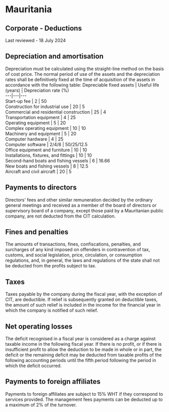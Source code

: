 # Mauritania
## Corporate - Deductions
Last reviewed - 18 July 2024
## Depreciation and amortisation
Depreciation must be calculated using the straight-line method on the basis of cost price. The normal period of use of the assets and the depreciation rates shall be definitively fixed at the time of acquisition of the assets in accordance with the following table:
Depreciable fixed assets | Useful life (years) | Depreciation rate (%)  
---|---|---  
Start-up fee | 2 | 50  
Construction for industrial use | 20 | 5  
Commercial and residential construction | 25 | 4  
Transportation equipment | 4 | 25  
Operating equipment | 5 | 20  
Complex operating equipment | 10 | 10  
Machinery and equipment | 5 | 20  
Computer hardware | 4 | 25  
Computer software | 2/4/8 | 50/25/12.5  
Office equipment and furniture | 10 | 10  
Installations, fixtures, and fittings | 10 | 10  
Second-hand boats and fishing vessels | 6 | 16.66  
New boats and fishing vessels | 8 | 12.5  
Aircraft and civil aircraft | 20 | 5  
## Payments to directors
Directors' fees and other similar remuneration decided by the ordinary general meetings and received as a member of the board of directors or supervisory board of a company, except those paid by a Mauritanian public company, are not deducted from the CIT calculation.
## Fines and penalties
The amounts of transactions, fines, confiscations, penalties, and surcharges of any kind imposed on offenders in contravention of tax, customs, and social legislation, price, circulation, or consumption regulations, and, in general, the laws and regulations of the state shall not be deducted from the profits subject to tax.
## Taxes
Taxes payable by the company during the fiscal year, with the exception of CIT, are deductible.
If relief is subsequently granted on deductible taxes, the amount of such relief is included in the income for the financial year in which the company is notified of such relief.
## Net operating losses
The deficit recognised in a fiscal year is considered as a charge against taxable income in the following fiscal year.
If there is no profit, or if there is insufficient profit to allow the deduction to be made in whole or in part, the deficit or the remaining deficit may be deducted from taxable profits of the following accounting periods until the fifth period following the period in which the deficit occurred.
## Payments to foreign affiliates
Payments to foreign affiliates are subject to 15% WHT if they correspond to services provided. The management fees payments can be deducted up to a maximum of 2% of the turnover.
